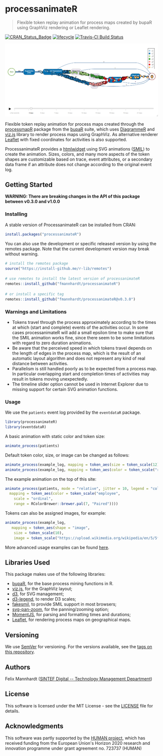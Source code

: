 # processanimateR

> Flexible token replay animation for process maps created by bupaR using GraphViz rendering or Leaflet rendering.

[![CRAN\_Status\_Badge](https://www.r-pkg.org/badges/version/processanimateR)](https://cran.r-project.org/package=processanimateR)
[![lifecycle](https://img.shields.io/badge/lifecycle-maturing-blue.svg)](https://www.tidyverse.org/lifecycle/#maturing)
[![Travis-CI Build Status](https://travis-ci.org/fmannhardt/processanimateR.svg?branch=master)](https://travis-ci.org/fmannhardt/processanimateR)

[![processanimateR example](man/figures/processanimateR-banner.png)](https://fmannhardt.github.io/processanimateR/example/processanimateR-banner.html)

Flexible token replay animation for process maps created through the [processmapR](https://github.com/gertjanssenswillen/processmapR/) package from the [bupaR](http://www.bupar.net) suite, which uses [DiagrammeR](https://github.com/rich-iannone/DiagrammeR/) and [viz.js](https://github.com/mdaines/viz.js) library to render process maps using GraphViz. As alternative renderer [Leaflet](https://leafletjs.com/) with fixed coordinates for activities is also supported.

ProcessanimateR provides a [htmlwidget](https://www.htmlwidgets.org/) using SVG animations ([SMIL](https://www.w3.org/standards/techs/smil#w3c_all)) to create the animation. Sizes, colors, and many more aspects of the token shapes are customizable based on trace, event attributes, or a secondary data frame if an attribute does not change according to the original event log.

## Getting Started

**WARNING: There are breaking changes in the API of this package between v0.3.0 and v1.0.0**

### Installing

A stable version of ProcessanimateR can be installed from CRAN:
```r
install.packages("processanimateR")
```

You can also use the development or specific released version by using the remotes package. 
Note that the current development version may break without warning. 
```r
# install the remotes package
source("https://install-github.me/r-lib/remotes")

# use remotes to install the latest version of processanimateR
remotes::install_github("fmannhardt/processanimateR")

# or install a specific tag
remotes::install_github("fmannhardt/processanimateR@v0.3.0")
```

### Warnings and Limitations
* Tokens travel through the process approximately according to the times at which (start and complete) events of the activities occur. In some cases processanimateR will add a small epsilon time to make sure that the SMIL animation works fine, since there seem to be some limitations with regard to zero duration animations. 
* Be aware that the perceived speed in which tokens travel depends on the length of edges in the process map, which is the result of an automatic layout algorithm and does not represent any kind of real distance between activities. 
* Parallelism is still handled poorly as to be expected from a process map. In particular overlapping start and completion times of activities may result in tokens moving unexpectedly.
* The timeline slider option cannot be used in Internet Explorer due to missing support for certain SVG animation functions.

### Usage

We use the `patients` event log provided by the `eventdataR` package. 
```r
library(processanimateR)
library(eventdataR)
```

A basic animation with static color and token size:
```r
animate_process(patients)
```

Default token color, size, or image can be changed as follows:
```r
animate_process(example_log, mapping = token_aes(size = token_scale(12), shape = "rect"))
animate_process(example_log, mapping = token_aes(color = token_scale("red")))
```

The example animation on the top of this site:
```r
animate_process(patients, mode = "relative", jitter = 10, legend = "color",
  mapping = token_aes(color = token_scale("employee", 
    scale = "ordinal", 
    range = RColorBrewer::brewer.pal(7, "Paired"))))
```

Tokens can also be assigned images, for example:
```r
animate_process(example_log,
   mapping = token_aes(shape = "image",
    size = token_scale(10),
    image = token_scale("https://upload.wikimedia.org/wikipedia/en/5/5f/Pacman.gif")))
```

More advanced usage examples can be found [here](https://fmannhardt.github.io/processanimateR/articles/).

## Libraries Used
This package makes use of the following libraries:

* [bupaR](https://github.com/gertjanssenswillen/bupaR), for the base process mining functions in R.
* [viz.js](https://github.com/mdaines/viz.js), for the GraphViz layout;
* [d3](https://d3js.org), for SVG management;
* [d3-legend](https://github.com/susielu/d3-legend), to render D3 scales;
* [fakesmil](https://github.com/FakeSmile/FakeSmile), to provide SMIL support in most browsers;
* [svg-pan-zoom](https://github.com/ariutta/svg-pan-zoom), for the panning/zooming option;
* [MomentJS](https://github.com/moment/moment), for parsing and formatting times and durations;
* [Leaflet](https://leafletjs.com/), for rendering process maps on geographical maps.

## Versioning

We use [SemVer](http://semver.org/) for versioning. For the versions available, see the [tags on this repository](https://github.com/fmannhardt/processanimateR/tags). 

## Authors
Felix Mannhardt ([SINTEF Digital -- Technology Management Department](https://www.sintef.no/digital/))

## License

This software is licensed under the MIT License - see the [LICENSE](LICENSE.md) file for details.

## Acknowledgments

This software was partly supported by the [HUMAN project](http://www.humanmanufacturing.eu/), which has received funding from the European Union's Horizon 2020 research and innovation programme under grant agreement no. 723737 (HUMAN)
